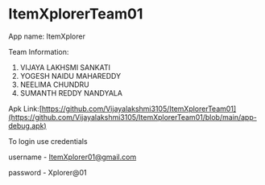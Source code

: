 # ItemXplorerTeam01
App name: ItemXplorer


Team Information:
1. VIJAYA LAKHSMI SANKATI
2. YOGESH NAIDU MAHAREDDY
3. NEELIMA CHUNDRU
4. SUMANTH REDDY NANDYALA


Apk  Link:[https://github.com/Vijayalakshmi3105/ItemXplorerTeam01](https://github.com/Vijayalakshmi3105/ItemXplorerTeam01/blob/main/app-debug.apk)


To login use credentials

username - ItemXplorer01@gmail.com

password - Xplorer@01
